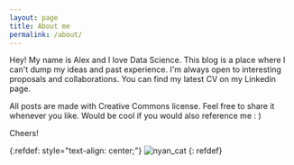 ```yaml
---
layout: page
title: About me
permalink: /about/
---
```


Hey! My name is Alex and I love Data Science.
This blog is a place where I can't dump my ideas and past experience. I'm always open to interesting proposals and collaborations.  You can find my latest CV on my Linkedin page.

All posts are made with Creative Commons license. Feel free to share it whenever you like. Would be cool if you would also reference me : )  

Cheers!

{:refdef: style="text-align: center;"}
![nyan_cat](https://media.giphy.com/media/sIIhZliB2McAo/giphy.gif)
{: refdef}

